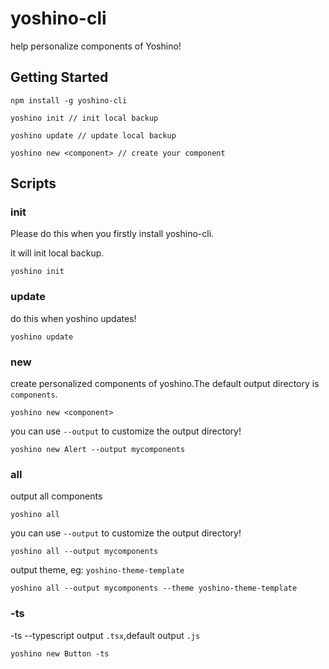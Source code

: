 # yoshino-cli
help personalize components of Yoshino!

## Getting Started

```
npm install -g yoshino-cli

yoshino init // init local backup

yoshino update // update local backup

yoshino new <component> // create your component
```

## Scripts
### init
Please do this when you firstly install yoshino-cli.

it will init local backup.
```
yoshino init
```

### update
do this when yoshino updates!
```
yoshino update
```

### new
create personalized components of yoshino.The default output directory is `components`.
```
yoshino new <component>
```
you can use `--output` to customize the output directory!
```
yoshino new Alert --output mycomponents
```

### all
output all components
```
yoshino all
```
you can use `--output` to customize the output directory!
```
yoshino all --output mycomponents
```
output theme, eg: `yoshino-theme-template`
```
yoshino all --output mycomponents --theme yoshino-theme-template
```

### -ts
-ts --typescript
output `.tsx`,default output `.js`
```
yoshino new Button -ts
```